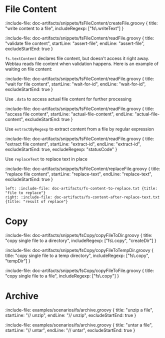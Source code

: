 # File Content

:include-file: doc-artifacts/snippets/fsFileContent/createFile.groovy {
  title: "write content to a file",
  includeRegexp: ["fs\\.writeText"]
}

:include-file: doc-artifacts/snippets/fsFileContent/readFile.groovy {
  title: "validate file content",
  startLine: "assert-file",
  endLine: "assert-file",
  excludeStartEnd: true
}

`fs.textContent` declares file content, but doesn't access it right away. 
Webtau reads file content when validation happens. Here is an example of waiting on file content:

:include-file: doc-artifacts/snippets/fsFileContent/readFile.groovy {
  title: "wait for file content",
  startLine: "wait-for-id",
  endLine: "wait-for-id",
  excludeStartEnd: true
}

Use `.data` to access actual file content for further processing  

:include-file: doc-artifacts/snippets/fsFileContent/readFile.groovy {
  title: "access file content",
  startLine: "actual-file-content",
  endLine: "actual-file-content",
  excludeStartEnd: true
}

Use `extractByRegexp` to extract content from a file by regular expression

:include-file: doc-artifacts/snippets/fsFileContent/readFile.groovy {
  title: "extract file content",
  startLine: "extract-id",
  endLine: "extract-id",
  excludeStartEnd: true,
  excludeRegexp: "statusCode"
}

Use `replaceText` to replace text in place

:include-file: doc-artifacts/snippets/fsFileContent/replaceFile.groovy {
  title: "replace file content",
  startLine: "replace-text",
  endLine: "replace-text",
  excludeStartEnd: true
}

```columns
left: :include-file: doc-artifacts/fs-content-to-replace.txt {title: "file to replace"}
right: :include-file: doc-artifacts/fs-content-after-replace-text.txt {title: "result of replace"}
```

# Copy

:include-file: doc-artifacts/snippets/fsCopy/copyFileToDir.groovy {
  title: "copy single file to a directory",
  includeRegexp: ["fs\\.copy", "createDir"]
}

:include-file: doc-artifacts/snippets/fsCopy/copyFileToTempDir.groovy {
  title: "copy single file to a temp directory",
  includeRegexp: ["fs\\.copy", "tempDir"]
}

:include-file: doc-artifacts/snippets/fsCopy/copyFileToFile.groovy {
  title: "copy single file to a file",
  includeRegexp: ["fs\\.copy"]
}

# Archive

:include-file: examples/scenarios/fs/archive.groovy {
  title: "unzip a file",
  startLine: "// unzip",
  endLine: "// unzip",
  excludeStartEnd: true
}

:include-file: examples/scenarios/fs/archive.groovy {
  title: "untar a file",
  startLine: "// untar",
  endLine: "// untar",
  excludeStartEnd: true
}

